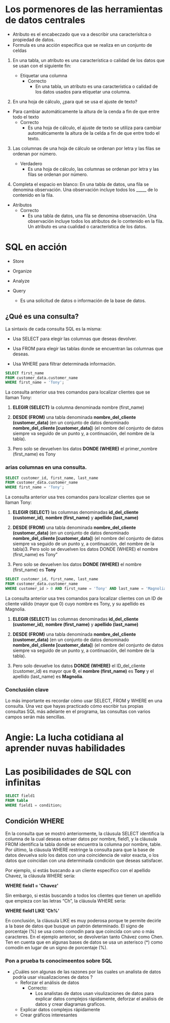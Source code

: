 # Los pormenores de las herramientas de datos centrales


- Atributo es el encabeczado que va a describir una caracterísitca o propiedad de datos.
- Formula es una acción especifica que se realiza en un conjunto de celdas


1. En una tabla, un atributo es una característica o calidad de los datos que se usan con el siguiente fin:
   - Etiquetar una columna
     - Correcto
       - En una tabla, un atributo es una característica o calidad de los datos usados para etiquetar una columna.


2. En una hoja de cálculo, ¿para qué se usa el ajuste de texto?
- Para cambiar automáticamente la altura de la cenda a fin de que entre todo el texto
  - Correcto
    - Es una hoja de cálculo, el ajuste de texto se utiliza para cambiar automáticamente la altura de la celda a fin de que entre todo el texto.

3. Las columnas de una hoja de cálculo se ordenan por letra y las filas se ordenan por número.
   - Verdadero
     - Es una hoja de cálculo, las columnas se ordenan por letra y las filas se ordenan por número.

4.  Completa el espacio en blanco: En una tabla de datos, una fila se denomina observación. Una observación incluye todos los _____ de lo contenido en la fila.
   - Atributos
     - Correcto
       - Es una tabla de datos, una fila se denomina observación. Una observación incluye todos los atributos de lo contenido en la fila. Un atributo es una cualidad o característica de los datos.



# SQL en acción
- Store 
- Organize
- Analyze
 
 - Query
   - Es una solicitud de datos o información de la base de datos.

## ¿Qué es una consulta?
La sintaxis de cada consulta SQL es la misma: 

- Usa SELECT para elegir las columnas que deseas devolver.

- Usa FROM para elegir las tablas donde se encuentran las columnas que deseas.

- Usa WHERE para filtrar determinada información.

```SQL
SELECT first_name
FROM customer_data.customer_name
WHERE first_name = 'Tony';
```
La consulta anterior usa tres comandos para localizar clientes que se llaman Tony:

1. **ELEGIR (SELECT)** la columna denominada nombre (first_name)

2. **DESDE (FROM)** una tabla denominada **nombre_del_cliente (customer_data)** (en un conjunto de datos denominado **nombre_del_cliente [customer_data]**) (el nombre del conjunto de datos siempre va seguido de un punto y, a continuación, del nombre de la tabla).

3. Pero solo se devuelven los datos **DONDE (WHERE)** el primer_nombre (first_name) es Tony


### arias columnas en una consulta.

```SQL
SELECT customer_id, first_name, last_name
FROM customer_data.customer_name
WHERE first_name = 'Tony';
```

La consulta anterior usa tres comandos para localizar clientes que se llaman Tony:

1. **ELEGIR (SELECT)** las columnas denominadas **id_del_cliente (customer_id)**, **nombre (first_name)** y **apellido (last_name)**

2. **DESDE (FROM)** una tabla denominada **nombre_del_cliente (customer_data)** (en un conjunto de datos denominado **nombre_del_cliente [customer_data]**) (el nombre del conjunto de datos siempre va seguido de un punto y, a continuación, del nombre de la tabla)3. Pero solo se devuelven los datos DONDE (WHERE) el nombre (first_name) es Tony”

 3. Pero solo se devuelven los datos **DONDE (WHERE)** el nombre (first_name) es **Tony**



```SQL
SELECT customer_id, first_name, last_name
FROM customer_data.customer_name
WHERE customer_id > 0 AND first_name = 'Tony' AND last_name = 'Magnolia';
```

La consulta anterior usa tres comandos para localizar clientes con un ID de cliente válido (mayor que 0) cuyo nombre es Tony, y su apellido es Magnolia.

1. **ELEGIR (SELECT)** las columnas denominadas **id_del_cliente (customer_id)**, **nombre (first_name)** y **apellido (last_name)**

2. **DESDE (FROM)** una tabla denominada **nombre_del_cliente (customer_data)** (en un conjunto de datos denominado **nombre_del_cliente [customer_data]**) (el nombre del conjunto de datos siempre va seguido de un punto y, a continuación, del nombre de la tabla).

3. Pero solo devuelve los datos **DONDE (WHERE)** el ID_del_cliente (customer_id) es mayor que **0**, el **nombre (first_name)** es **Tony** y el apellido (last_name) es **Magnolia**.

### Conclusión clave
Lo más importante es recordar cómo usar SELECT, FROM y WHERE en una consulta. Una vez que hayas practicado cómo escribir tus propias consultas SQL más adelante en el programa, las consultas con varios campos serán más sencillas.


#  Angie: La lucha cotidiana al aprender nuvas habilidades 

# Las posibilidades de SQL con infinitas

```SQL
SELECT field1
FROM table
WHERE field1 = condition;
```
## Condición WHERE

En la consulta que se mostró anteriormente, la cláusula SELECT identifica la columna de la cual deseas extraer datos por nombre, field1, y la cláusula FROM identifica la tabla donde se encuentra la columna por nombre, table. Por último, la cláusula WHERE restringe la consulta para que la base de datos devuelva solo los datos con una coincidencia de valor exacta, o los datos que coincidan con una determinada condición que deseas satisfacer. 

Por ejemplo, si estás buscando a un cliente específico con el apellido Chavez, la cláusula WHERE sería: 

**WHERE field1 = 'Chavez'**

Sin embargo, si estás buscando a todos los clientes que tienen un apellido que empieza con las letras “Ch”, la cláusula WHERE sería:

**WHERE field1 LIKE 'Ch%'**

En conclusión, la cláusula LIKE es muy poderosa porque te permite decirle a la base de datos que busque un patrón determinado. El signo de porcentaje (%) se usa como comodín para que coincida con uno o más caracteres. En el ejemplo anterior, se devolverían tanto Chávez como Chen. Ten en cuenta que en algunas bases de datos se usa un asterisco (*) como comodín en lugar de un signo de porcentaje (%).


### Pon a prueba ts conocimeentos sobre SQL 

- ¿Cuáles son algunas de las razones por las cuales un analista de datos podría usar visualizaciones de datos ? 
  - Reforzar el análisis de datos
    - Correcto:
      - Los analistas de datos usan visulizaciones de datos para explicar datos complejos rápidamente, deforzar el análisis de datos y crear diagramas graficos.
  - Explicar datos complejos rápidamente
  - Crear gráficos interesantes


